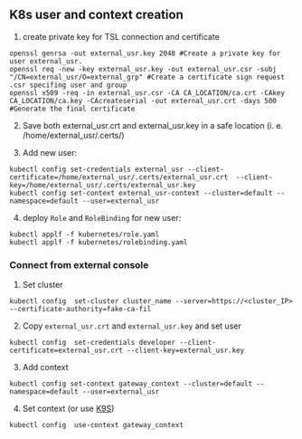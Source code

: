 ## K8s user and context creation

1. create private key for TSL connection and certificate

```console
openssl genrsa -out external_usr.key 2048 #Create a private key for user external_usr.
openssl req -new -key external_usr.key -out external_usr.csr -subj "/CN=external_usr/O=external_grp" #Create a certificate sign request .csr specifing user and group
openssl x509 -req -in external_usr.csr -CA CA_LOCATION/ca.crt -CAkey CA_LOCATION/ca.key -CAcreateserial -out external_usr.crt -days 500 #Generate the final certificate
```

2. Save both external_usr.crt and external_usr.key in a safe location (i. e. /home/external_usr/.certs/)

3. Add new user:

```console
kubectl config set-credentials external_usr --client-certificate=/home/external_usr/.certs/external_usr.crt  --client-key=/home/external_usr/.certs/external_usr.key
kubectl config set-context external_usr-context --cluster=default --namespace=default --user=external_usr
```

4. deploy `Role` and `RoleBinding` for new user:

```console
kubectl applf -f kubernetes/role.yaml
kubectl applf -f kubernetes/rolebinding.yaml
```

### Connect from external console

1. Set cluster

```console
kubectl config  set-cluster cluster_name --server=https://<cluster_IP> --certificate-authority=fake-ca-fil
```

2. Copy `external_usr.crt` and `external_usr.key` and set user

```console
kubectl config  set-credentials developer --client-certificate=external_usr.crt --client-key=external_usr.key
```

3. Add context

```console
kubectl config set-context gateway_context --cluster=default --namespace=default --user=external_usr
```

4. Set context (or use [K9S](https://www.google.com/search?q=k9s&rlz=1C1GCEU_itIT832IT832&oq=k9s&aqs=chrome..69i57j46j69i59j0j46j69i60l3.1617j0j7&sourceid=chrome&ie=UTF-8))

```console
kubectl config  use-context gateway_context
```